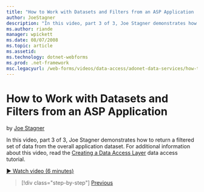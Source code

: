 ```yaml
---
title: "How to Work with Datasets and Filters from an ASP Application | Microsoft Docs"
author: JoeStagner
description: "In this video, part 3 of 3, Joe Stagner demonstrates how to return a filtered set of data from the overall application dataset. For additional information ab..."
ms.author: riande
manager: wpickett
ms.date: 08/07/2008
ms.topic: article
ms.assetid: 
ms.technology: dotnet-webforms
ms.prod: .net-framework
msc.legacyurl: /web-forms/videos/data-access/adonet-data-services/how-to-work-with-datasets-and-filters-from-an-asp-application
---
```

How to Work with Datasets and Filters from an ASP Application
====================
by [Joe Stagner](https://github.com/JoeStagner)

In this video, part 3 of 3, Joe Stagner demonstrates how to return a filtered set of data from the overall application dataset. For additional information about this video, read the [Creating a Data Access Layer](../../../overview/data-access/introduction/creating-a-data-access-layer-vb.md) data access tutorial.

[&#9654; Watch video (6 minutes)](https://channel9.msdn.com/Blogs/ASP-NET-Site-Videos/how-to-work-with-datasets-and-filters-from-an-asp-application)

>[!div class="step-by-step"] [Previous](how-to-manually-bind-a-dataset-to-a-datagrid.md)